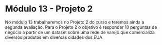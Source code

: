 # Módulo 13 - Projeto 2

No módulo 13 trabalharemos no Projeto 2 do curso e teremos ainda a segunda avaliação. Para o Projeto 2 o objetivo é responder 10 perguntas de negócio a partir de um dataset sobre uma rede de varejo que comercializa diversos produtos em diversas cidades dos EUA.